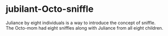 # jubilant-Octo-sniffle
Juliance by eight individuals is a way to introduce the concept of sniffle.
The Octo-mom had eight sniffles along with Juliance from all eight children.
